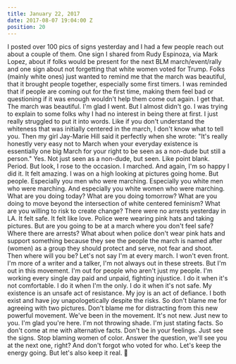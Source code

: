 ```yaml
---
title: January 22, 2017
date: 2017-08-07 19:04:00 Z
position: 20
---
```


I posted over 100 pics of signs yesterday and I had a few people reach out about a couple of them. One sign I shared from Rudy Espinoza, via Mark Lopez, about if folks would be present for the next BLM march/event/rally and one sign about not forgetting that white women voted for Trump. Folks (mainly white ones) just wanted to remind me that the march was beautiful, that it brought people together, especially some first timers. I was reminded that if people are coming out for the first time, making them feel bad or questioning if it was enough wouldn't help them come out again. I get that. The march was beautiful. I'm glad I went.
But I almost didn't go. I was trying to explain to some folks why I had no interest in being there at first. I just really struggled to put it into words. Like if you don't understand the whiteness that was initially centered in the march, I don't know what to tell you. Then my girl Jay-Marie Hill said it perfectly when she wrote: "It's really honestly very easy not to March when your everyday existence is essentially one big March for your right to be seen as a non-dude but still a person." Yes.
Not just seen as a non-dude, but seen. Like point blank. Period. But look, I rose to the occasion. I marched. And again, I'm so happy I did it. It felt amazing. I was on a high looking at pictures going home. But people. Especially you men who were marching. Especially you white men who were marching. And especially you white women who were marching. What are you doing today? What are you doing tomorrow? What are you doing to move beyond the intersection of white centered feminism? What are you willing to risk to create change? There were no arrests yesterday in LA. It felt safe. It felt like love. Police were wearing pink hats and taking pictures. But are you going to be at a march where you don't feel safe? Where there are arrests? What about when police don't wear pink hats and support something because they see the people the march is named after (women) as a group they should protect and serve, not fear and shoot. Then where will you be?
Let's not say I'm at every march. I won't even front. I'm more of a writer and a talker, I'm not always out in these streets. But I'm out in this movement. I'm out for people who aren't just my people. I'm working every single day paid and unpaid, fighting injustice. I do it when it's not comfortable. I do it when I'm the only. I do it when it's not safe. My existence is an unsafe act of resistance. My joy is an act of defiance. I both exist and have joy unapologetically despite the risks.
So don't blame me for agreeing with two pictures. Don't blame me for distracting from this new powerful movement. We've been in the movement. It's not new. Just new to you. I'm glad you're here. I'm not throwing shade. I'm just stating facts. So don't come at me with alternative facts. Don't be in your feelings. Just see the signs. Stop blaming women of color. Answer the question, we'll see you at the next one, right? And don't forgot who voted for who. Let's keep the energy going. But let's also keep it real.
